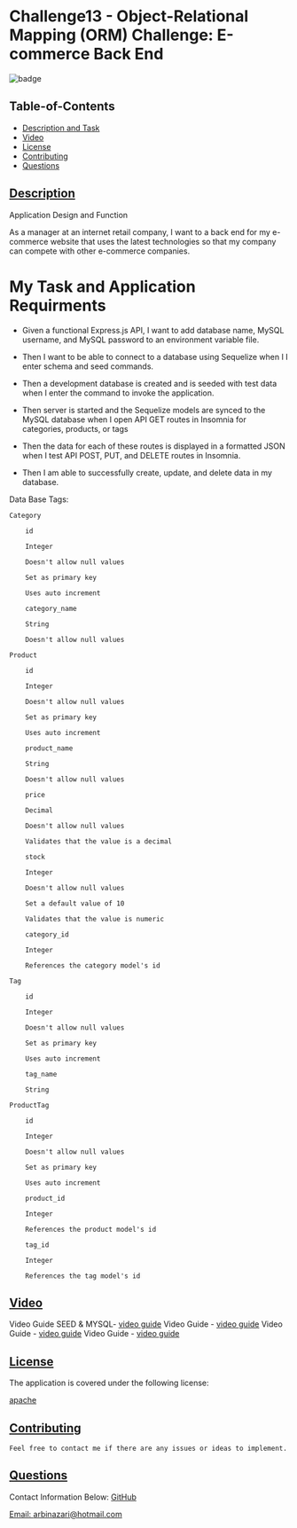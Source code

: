 # Challenge13 - Object-Relational Mapping (ORM) Challenge: E-commerce Back End 
![badge](https://img.shields.io/badge/license-apache-blue)


  ## Table-of-Contents
  * [Description and Task](#description)
  * [Video](#video)   
  * [License](#license)   
  * [Contributing](#contributing)
  * [Questions](#questions)


 ## [Description](#table-of-contents)
 
 Application Design and Function

 As a manager at an internet retail company, I want to a back end for
 my e-commerce website that uses the latest technologies so that my company 
 can compete with other e-commerce companies.


 # My Task and Application Requirments

  - Given a functional Express.js API, I want to add database name, MySQL username, 
    and MySQL password to an environment variable file.

  - Then I want to be able to connect to a database using Sequelize when I I enter 
    schema and seed commands.

  - Then a development database is created and is seeded with test data when 
    I enter the command to invoke the application.

  - Then server is started and the Sequelize models are synced to the MySQL database when
    I open API GET routes in Insomnia for categories, products, or tags

  - Then the data for each of these routes is displayed in a formatted JSON when 
    I test API POST, PUT, and DELETE routes in Insomnia.

  - Then I am able to successfully create, update, and delete data in my database.

  Data Base Tags: 

    Category

        id

        Integer

        Doesn't allow null values

        Set as primary key

        Uses auto increment

        category_name

        String

        Doesn't allow null values

    Product

        id

        Integer

        Doesn't allow null values

        Set as primary key

        Uses auto increment

        product_name

        String

        Doesn't allow null values

        price

        Decimal

        Doesn't allow null values

        Validates that the value is a decimal

        stock

        Integer

        Doesn't allow null values

        Set a default value of 10

        Validates that the value is numeric

        category_id

        Integer

        References the category model's id

    Tag

        id

        Integer

        Doesn't allow null values

        Set as primary key

        Uses auto increment

        tag_name

        String

    ProductTag

        id

        Integer

        Doesn't allow null values

        Set as primary key

        Uses auto increment

        product_id

        Integer

        References the product model's id

        tag_id

        Integer

        References the tag model's id

  
  ## [Video](#table-of-contents)
 
   Video Guide SEED & MYSQL- [video guide](https://www.awesomescreenshot.com/video/8212028?key=c7bd96a5e6b4bb979d54ddb8934fc0b9)
   Video Guide - [video guide](https://www.awesomescreenshot.com/video/8212028?key=c7bd96a5e6b4bb979d54ddb8934fc0b9)
   Video Guide - [video guide](https://www.awesomescreenshot.com/video/8212028?key=c7bd96a5e6b4bb979d54ddb8934fc0b9)
   Video Guide - [video guide](https://www.awesomescreenshot.com/video/8212028?key=c7bd96a5e6b4bb979d54ddb8934fc0b9)
  
  ## [License](#table-of-contents)
  The application is covered under the following license:
  
  [apache](https://choosealicense.com/licenses/apache)
    
    
  ## [Contributing](#table-of-contents)
  
    Feel free to contact me if there are any issues or ideas to implement.
    
  ## [Questions](#table-of-contents)
  Contact Information Below:
  [GitHub](https://github.com/arbinazari)

  [Email: arbinazari@hotmail.com](mailto:arbinazari@hotmail.com)